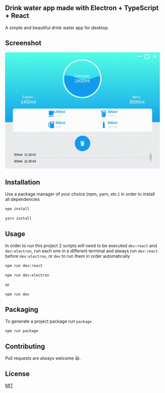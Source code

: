 ## Drink water app made with Electron + TypeScript + React

A simple and beautiful drink water app for desktop.

## Screenshot

![screenshot](https://raw.githubusercontent.com/gustavo-amaro/drink-water-electron/master/screenshots/drink-water-electron.gif)

## Installation

Use a package manager of your choice (npm, yarn, etc.) in order to install all dependencies

```bash
npm install
```

```bash
yarn install
```

## Usage

In order to run this project 2 scripts will need to be executed `dev:react` and `dev:electron`, run each one in a different terminal and always run `dev:react` before `dev:electron`, or `dev` to run them in order automatically

```bash
npm run dev:react
```

```bash
npm run dev:electron
```

or

```bash
npm run dev
```

## Packaging

To generate a project package run `package`

```bash
npm run package
```

## Contributing

Pull requests are always welcome 😃.

## License

[MIT](https://choosealicense.com/licenses/mit/)
